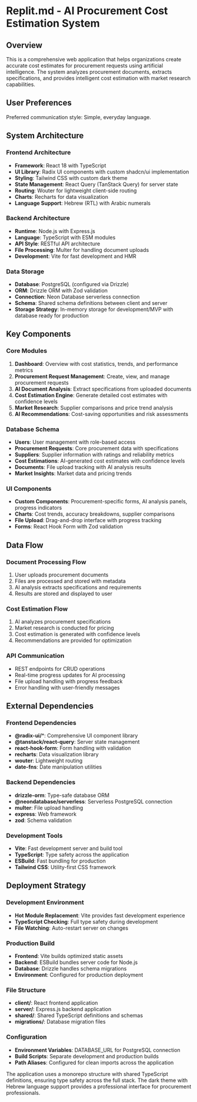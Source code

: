 # Replit.md - AI Procurement Cost Estimation System

## Overview

This is a comprehensive web application that helps organizations create accurate cost estimates for procurement requests using artificial intelligence. The system analyzes procurement documents, extracts specifications, and provides intelligent cost estimation with market research capabilities.

## User Preferences

Preferred communication style: Simple, everyday language.

## System Architecture

### Frontend Architecture
- **Framework**: React 18 with TypeScript
- **UI Library**: Radix UI components with custom shadcn/ui implementation
- **Styling**: Tailwind CSS with custom dark theme
- **State Management**: React Query (TanStack Query) for server state
- **Routing**: Wouter for lightweight client-side routing
- **Charts**: Recharts for data visualization
- **Language Support**: Hebrew (RTL) with Arabic numerals

### Backend Architecture
- **Runtime**: Node.js with Express.js
- **Language**: TypeScript with ESM modules
- **API Style**: RESTful API architecture
- **File Processing**: Multer for handling document uploads
- **Development**: Vite for fast development and HMR

### Data Storage
- **Database**: PostgreSQL (configured via Drizzle)
- **ORM**: Drizzle ORM with Zod validation
- **Connection**: Neon Database serverless connection
- **Schema**: Shared schema definitions between client and server
- **Storage Strategy**: In-memory storage for development/MVP with database ready for production

## Key Components

### Core Modules
1. **Dashboard**: Overview with cost statistics, trends, and performance metrics
2. **Procurement Request Management**: Create, view, and manage procurement requests
3. **AI Document Analysis**: Extract specifications from uploaded documents
4. **Cost Estimation Engine**: Generate detailed cost estimates with confidence levels
5. **Market Research**: Supplier comparisons and price trend analysis
6. **AI Recommendations**: Cost-saving opportunities and risk assessments

### Database Schema
- **Users**: User management with role-based access
- **Procurement Requests**: Core procurement data with specifications
- **Suppliers**: Supplier information with ratings and reliability metrics
- **Cost Estimations**: AI-generated cost estimates with confidence levels
- **Documents**: File upload tracking with AI analysis results
- **Market Insights**: Market data and pricing trends

### UI Components
- **Custom Components**: Procurement-specific forms, AI analysis panels, progress indicators
- **Charts**: Cost trends, accuracy breakdowns, supplier comparisons
- **File Upload**: Drag-and-drop interface with progress tracking
- **Forms**: React Hook Form with Zod validation

## Data Flow

### Document Processing Flow
1. User uploads procurement documents
2. Files are processed and stored with metadata
3. AI analysis extracts specifications and requirements
4. Results are stored and displayed to user

### Cost Estimation Flow
1. AI analyzes procurement specifications
2. Market research is conducted for pricing
3. Cost estimation is generated with confidence levels
4. Recommendations are provided for optimization

### API Communication
- REST endpoints for CRUD operations
- Real-time progress updates for AI processing
- File upload handling with progress feedback
- Error handling with user-friendly messages

## External Dependencies

### Frontend Dependencies
- **@radix-ui/***: Comprehensive UI component library
- **@tanstack/react-query**: Server state management
- **react-hook-form**: Form handling with validation
- **recharts**: Data visualization library
- **wouter**: Lightweight routing
- **date-fns**: Date manipulation utilities

### Backend Dependencies
- **drizzle-orm**: Type-safe database ORM
- **@neondatabase/serverless**: Serverless PostgreSQL connection
- **multer**: File upload handling
- **express**: Web framework
- **zod**: Schema validation

### Development Tools
- **Vite**: Fast development server and build tool
- **TypeScript**: Type safety across the application
- **ESBuild**: Fast bundling for production
- **Tailwind CSS**: Utility-first CSS framework

## Deployment Strategy

### Development Environment
- **Hot Module Replacement**: Vite provides fast development experience
- **TypeScript Checking**: Full type safety during development
- **File Watching**: Auto-restart server on changes

### Production Build
- **Frontend**: Vite builds optimized static assets
- **Backend**: ESBuild bundles server code for Node.js
- **Database**: Drizzle handles schema migrations
- **Environment**: Configured for production deployment

### File Structure
- **client/**: React frontend application
- **server/**: Express.js backend application
- **shared/**: Shared TypeScript definitions and schemas
- **migrations/**: Database migration files

### Configuration
- **Environment Variables**: DATABASE_URL for PostgreSQL connection
- **Build Scripts**: Separate development and production builds
- **Path Aliases**: Configured for clean imports across the application

The application uses a monorepo structure with shared TypeScript definitions, ensuring type safety across the full stack. The dark theme with Hebrew language support provides a professional interface for procurement professionals.